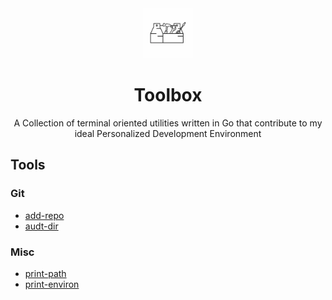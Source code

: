 <div align="center">
  <a href="https://github.com/Ajlow2000/toolbox">
    <img src="images/toolbox.png" alt="Logo" width="80" height="80">
  </a>

  <h1 align="center">Toolbox</h1>

  <p align="center">
        A Collection of terminal oriented utilities written in Go that
        contribute to my ideal Personalized Development Environment
  </p>
</div>

## Tools

### Git
* [add-repo](./app/git/addRepo/README.md)
* [audt-dir](./app/git/auditDir/README.md)

### Misc
* [print-path](./app/misc/printPath/README.md)
* [print-environ](./app/misc/printEnviron/README.md)
